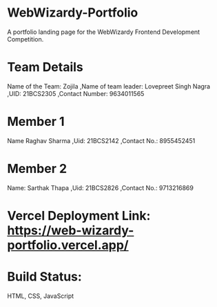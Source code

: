 # WebWizardy-Portfolio
A portfolio landing page for the WebWizardy Frontend Development Competition.

# Team Details
Name of the Team: Zojila
,Name of team leader: Lovepreet Singh Nagra
,UID: 21BCS2305
,Contact Number: 9634011565

# Member 1
Name Raghav Sharma
,Uid: 21BCS2142
,Contact No.: 8955452451

# Member 2
Name: Sarthak Thapa
,Uid: 21BCS2826
,Contact No.: 9713216869

# Vercel Deployment Link: https://web-wizardy-portfolio.vercel.app/

# Build Status:
HTML, CSS, JavaScript

# 

